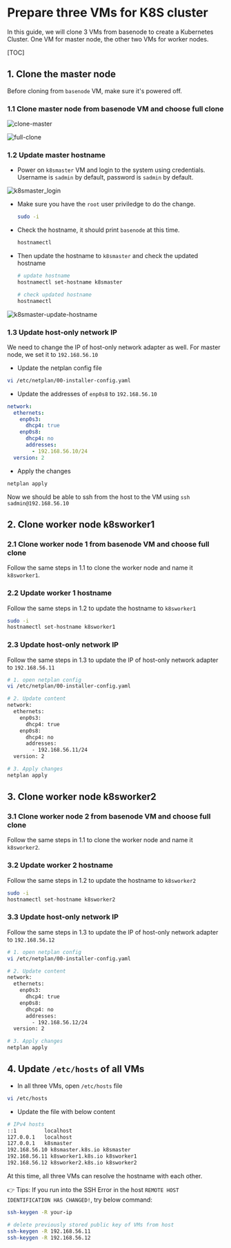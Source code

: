 # Prepare three VMs for K8S cluster

In this guide, we will clone 3 VMs from basenode to create a Kubernetes Cluster. One VM for master node, the other two VMs for worker nodes.

[TOC]

## 1. Clone the master node

Before cloning from `basenode` VM, make sure it's powered off.

### 1.1 Clone master node from basenode VM and choose full clone

![clone-master](../images/clone-master.png)

![full-clone](../images/full-clone.png)

### 1.2 Update master hostname

* Power on `k8smaster` VM and login to the system using credentials. Username is `sadmin` by default, password is `sadmin` by default.

![k8smaster_login](../images/k8smaster_login.png)

* Make sure you have the `root` user priviledge to do the change.

  ```sh
  sudo -i
  ```

* Check the hostname, it should print `basenode` at this time.

  ```sh
  hostnamectl
  ```

* Then update the hostname to `k8smaster` and check the updated hostname

  ```sh
  # update hostname
  hostnamectl set-hostname k8smaster
  
  # check updated hostname
  hostnamectl
  ```

![k8smaster-update-hostname](../images/k8smaster-update-hostname.png)

### 1.3 Update host-only network IP

We need to change the IP of host-only network adapter as well. For master node, we set it to `192.168.56.10`

* Update the netplan config file

```sh
vi /etc/netplan/00-installer-config.yaml
```

* Update the addresses of `enp0s8` to `192.168.56.10`

```yaml
network:
  ethernets:
    enp0s3:
      dhcp4: true
    enp0s8:
      dhcp4: no
      addresses:
        - 192.168.56.10/24
  version: 2
```

* Apply the changes

```sh
netplan apply
```

Now we should be able to ssh from the host to the VM using `ssh sadmin@192.168.56.10`

## 2. Clone worker node k8sworker1

### 2.1 Clone worker node 1 from basenode VM and choose full clone

Follow the same steps in 1.1 to clone the worker node and name it `k8sworker1`.

### 2.2 Update worker 1 hostname

Follow the same steps in 1.2 to update the hostname to `k8sworker1`

```sh
sudo -i
hostnamectl set-hostname k8sworker1
```

### 2.3 Update host-only network IP

Follow the same steps in 1.3 to update the IP of host-only network adapter to `192.168.56.11`

```sh
# 1. open netplan config
vi /etc/netplan/00-installer-config.yaml

# 2. Update content
network:
  ethernets:
    enp0s3:
      dhcp4: true
    enp0s8:
      dhcp4: no
      addresses:
        - 192.168.56.11/24
  version: 2

# 3. Apply changes
netplan apply
```

## 3. Clone worker node k8sworker2

### 3.1 Clone worker node 2 from basenode VM and choose full clone

Follow the same steps in 1.1 to clone the worker node and name it `k8sworker2`.

### 3.2 Update worker 2 hostname

Follow the same steps in 1.2 to update the hostname to `k8sworker2`

```sh
sudo -i
hostnamectl set-hostname k8sworker2
```

### 3.3 Update host-only network IP

Follow the same steps in 1.3 to update the IP of host-only network adapter to `192.168.56.12`

```sh
# 1. open netplan config
vi /etc/netplan/00-installer-config.yaml

# 2. Update content
network:
  ethernets:
    enp0s3:
      dhcp4: true
    enp0s8:
      dhcp4: no
      addresses:
        - 192.168.56.12/24
  version: 2

# 3. Apply changes
netplan apply
```

## 4. Update `/etc/hosts` of all VMs

* In all three VMs, open `/etc/hosts` file

```sh
vi /etc/hosts
```

* Update the file with below content

```sh
# IPv4 hosts
::1         localhost
127.0.0.1   localhost
127.0.0.1   k8smaster
192.168.56.10 k8smaster.k8s.io k8smaster
192.168.56.11 k8sworker1.k8s.io k8sworker1
192.168.56.12 k8sworker2.k8s.io k8sworker2
```

At this time, all three VMs can resolve the hostname with each other.

:point_right:  Tips: If you run into the SSH Error in the host `REMOTE HOST IDENTIFICATION HAS CHANGED!`, try below command:

```sh
ssh-keygen -R your-ip

# delete previously stored public key of VMs from host
ssh-keygen -R 192.168.56.11
ssh-keygen -R 192.168.56.12
```
